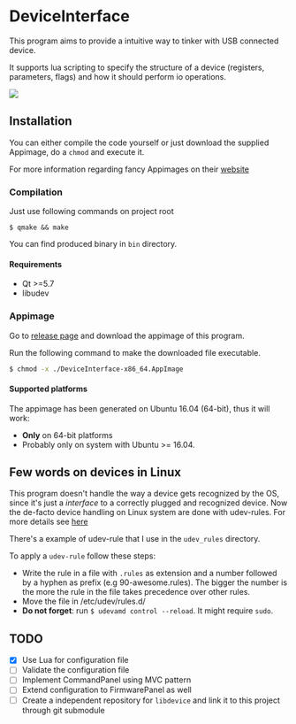 # DeviceInterface

This program aims to provide a intuitive way to tinker with USB connected device.

It supports lua scripting to specify the structure of a device (registers, parameters,
flags) and how it should perform io operations.

![](http://i.imgur.com/5vhlBUw.png)

## Installation

You can either compile the code yourself or just download the supplied Appimage,
do a `chmod` and execute it.

For more information regarding fancy Appimages on their [website](http://appimage.org/)

### Compilation

Just use following commands on project root
```
$ qmake && make
```
You can find produced binary in `bin` directory.

#### Requirements

* Qt >=5.7
* libudev

### Appimage

Go to [release page](https://github.com/free-easy/DeviceInterface/releases)
and download the appimage of this program.

Run the following command to make the downloaded file executable.

```sh
$ chmod -x ./DeviceInterface-x86_64.AppImage
```

#### Supported platforms
The appimage has been generated on Ubuntu 16.04 (64-bit), thus it will work:

* **Only** on 64-bit platforms
* Probably only on system with Ubuntu >= 16.04.

## Few words on devices in Linux

This program doesn't handle the way a device gets recognized by the OS, since it's
just a *interface* to a correctly plugged and recognized device.
Now the de-facto device handling on Linux system are done with udev-rules.
For more details see [here](http://www.reactivated.net/writing_udev_rules.html#hierarchy)

There's a example of udev-rule that I use in the `udev_rules` directory.

To apply a `udev-rule` follow these steps:

* Write the rule in a file with `.rules` as extension and a number followed by a hyphen as prefix
(e.g 90-awesome.rules). The bigger the number is the more the rule in the file takes precedence over other rules.
* Move the file in /etc/udev/rules.d/
* **Do not forget**: run `$ udevamd control --reload`. It might require `sudo`.

## TODO

- [x] Use Lua for configuration file
- [ ] Validate the configuration file
- [ ] Implement CommandPanel using MVC pattern
- [ ] Extend configuration to FirmwarePanel as well
- [ ] Create a independent repository for `libdevice` and link it to this project
through git submodule
